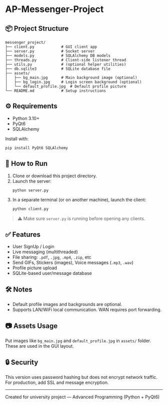 # AP-Messenger-Project

## 📦 Project Structure

```
messenger_project/
├── client.py            # GUI client app
├── server.py            # Socket server
├── models.py            # SQLAlchemy DB models
├── threads.py           # Client-side listener thread
├── utils.py             # (optional helper utilities)
├── db.sqlite3           # SQLite database file
├── assets/
│   ├── bg_main.jpg      # Main background image (optional)
│   ├── bg_login.jpg     # Login screen background (optional)
│   └── default_profile.jpg  # Default profile picture
└── README.md            # Setup instructions
```

## ⚙️ Requirements

- Python 3.10+
- PyQt6
- SQLAlchemy

Install with:
```bash
pip install PyQt6 SQLAlchemy
```

## 🚀 How to Run

1. Clone or download this project directory.
2. Launch the server:
   ```bash
   python server.py
   ```
3. In a separate terminal (or on another machine), launch the client:
   ```bash
   python client.py
   ```

> ⚠ Make sure `server.py` is running before opening any clients.

## ✅ Features

- User SignUp / Login
- Live messaging (multithreaded)
- File sharing: `.pdf`, `.jpg`, `.mp4`, `.zip`, etc
- Send GIFs, Stickers (images), Voice messages (`.mp3`, `.wav`)
- Profile picture upload
- SQLite-based user/message database

## 🛠 Notes
- Default profile images and backgrounds are optional.
- Supports LAN/WiFi local communication. WAN requires port forwarding.

## 📷 Assets Usage
Put images like `bg_main.jpg` and `default_profile.jpg` in `assets/` folder. These are used in the GUI layout.

## 🔒 Security
This version uses password hashing but does not encrypt network traffic. For production, add SSL and message encryption.

---
Created for university project — Advanced Programming (Python + PyQt6)
